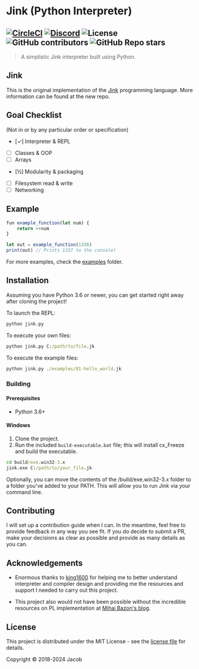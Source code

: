 # Jink (Python Interpreter)

[![CircleCI](https://img.shields.io/circleci/build/github/jink-lang/jink-py?label=tests)](https://circleci.com/gh/jink-lang/jink-py/tree/master)
[![Discord](https://img.shields.io/discord/365599795886161941?label=Discord)](https://discord.gg/cWzcQz2)
![License](https://img.shields.io/github/license/jink-lang/jink-py)
![GitHub contributors](https://img.shields.io/github/contributors-anon/jink-lang/jink-py)
![GitHub Repo stars](https://img.shields.io/github/stars/jink-lang/jink-py?style=social)
---

> A simplistic Jink interpreter built using Python.

## Jink
This is the original implementation of the [Jink](https://github.com/jink-lang/jink) programming language. More information can be found at the new repo.

## Goal Checklist

(Not in or by any particular order or specification)

- [✓] Interpreter & REPL
- [ ] Classes & OOP
- [ ] Arrays
- [½] Modularity & packaging
- [ ] Filesystem read & write
- [ ] Networking

## Example

```js
fun example_function(let num) {
    return ++num
}

let out = example_function(1336)
print(out) // Prints 1337 to the console!
```

For more examples, check the [examples](./examples) folder.

## Installation

Assuming you have Python 3.6 or newer, you can get started right away after cloning the project!

To launch the REPL:

```cmd
python jink.py
```

To execute your own files:

```cmd
python jink.py C:/path/to/file.jk
```

To execute the example files:

```cmd
python jink.py ./examples/01-hello_world.jk
```

### Building

#### Prerequisites

* Python 3.6+

#### Windows

1. Clone the project.
2. Run the included `build-executable.bat` file; this will install cx_Freeze and build the executable.

```cmd
cd build/exe.win32-3.x
jink.exe C:/path/to/your_file.jk
```

Optionally, you can move the contents of the /build/exe.win32-3.x folder to a folder you've added to your PATH. This will allow you to run Jink via your command line.

## Contributing

I will set up a contribution guide when I can. In the meantime, feel free to provide feedback in any way you see fit. If you do decide to submit a PR, make your decisions as clear as possible and provide as many details as you can.

## Acknowledgements

* Enormous thanks to [king1600](https://github.com/king1600) for helping me to better understand interpreter and compiler design and providing me the resources and support I needed to carry out this project.

* This project also would not have been possible without the incredible resources on PL implementation at [Mihai Bazon's blog](http://lisperator.net).

## License

This project is distributed under the MIT License - see the [license file](LICENSE) for details.

Copyright © 2018-2024 Jacob
